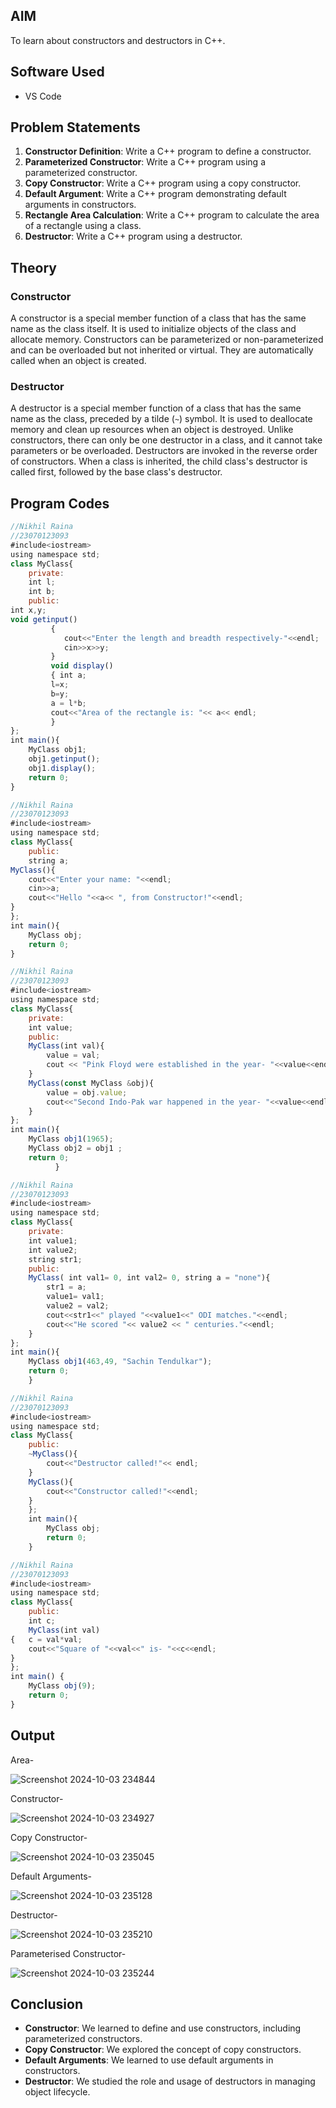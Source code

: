 ## AIM

To learn about constructors and destructors in C++.

## Software Used

- VS Code

## Problem Statements

1. **Constructor Definition**: Write a C++ program to define a constructor.
2. **Parameterized Constructor**: Write a C++ program using a parameterized constructor.
3. **Copy Constructor**: Write a C++ program using a copy constructor.
4. **Default Argument**: Write a C++ program demonstrating default arguments in constructors.
5. **Rectangle Area Calculation**: Write a C++ program to calculate the area of a rectangle using a class.
6. **Destructor**: Write a C++ program using a destructor.

## Theory

### Constructor

A constructor is a special member function of a class that has the same name as the class itself. It is used to initialize objects of the class and allocate memory. Constructors can be parameterized or non-parameterized and can be overloaded but not inherited or virtual. They are automatically called when an object is created.

### Destructor

A destructor is a special member function of a class that has the same name as the class, preceded by a tilde (`~`) symbol. It is used to deallocate memory and clean up resources when an object is destroyed. Unlike constructors, there can only be one destructor in a class, and it cannot take parameters or be overloaded. Destructors are invoked in the reverse order of constructors. When a class is inherited, the child class's destructor is called first, followed by the base class's destructor.

## Program Codes

```javascript
//Nikhil Raina
//23070123093
#include<iostream>
using namespace std;
class MyClass{
    private:
    int l;
    int b;
    public:
int x,y;
void getinput()
         { 
            cout<<"Enter the length and breadth respectively-"<<endl;
            cin>>x>>y;
         }
         void display()
         { int a;
         l=x;
         b=y;
         a = l*b;
         cout<<"Area of the rectangle is: "<< a<< endl;
         }
};
int main(){    
    MyClass obj1;
    obj1.getinput();
    obj1.display();
    return 0;
}
```
```javascript
//Nikhil Raina
//23070123093
#include<iostream>
using namespace std;
class MyClass{
    public:
    string a;
MyClass(){
    cout<<"Enter your name: "<<endl;
    cin>>a;
    cout<<"Hello "<<a<< ", from Constructor!"<<endl;
}
};
int main(){
    MyClass obj;
    return 0;
}
```
```javascript
//Nikhil Raina
//23070123093
#include<iostream>
using namespace std;
class MyClass{
    private:
    int value;
    public:
    MyClass(int val){
        value = val;
        cout << "Pink Floyd were established in the year- "<<value<<endl;
    }
    MyClass(const MyClass &obj){
        value = obj.value;
        cout<<"Second Indo-Pak war happened in the year- "<<value<<endl;
    }
};
int main(){
    MyClass obj1(1965);
    MyClass obj2 = obj1 ;
    return 0;
          }
```
```javascript
//Nikhil Raina
//23070123093
#include<iostream>
using namespace std;
class MyClass{
    private:
    int value1;
    int value2;
    string str1;
    public:   
    MyClass( int val1= 0, int val2= 0, string a = "none"){
        str1 = a;
        value1= val1;
        value2 = val2;
        cout<<str1<<" played "<<value1<<" ODI matches."<<endl;
        cout<<"He scored "<< value2 << " centuries."<<endl;
    }
};
int main(){
    MyClass obj1(463,49, "Sachin Tendulkar");
    return 0;
    }
```
```javascript
//Nikhil Raina
//23070123093
#include<iostream>
using namespace std;
class MyClass{
    public:
    ~MyClass(){
        cout<<"Destructor called!"<< endl;
    }
    MyClass(){
        cout<<"Constructor called!"<<endl;
    }
    };
    int main(){
        MyClass obj;
        return 0;
    }
```
```javascript
//Nikhil Raina
//23070123093
#include<iostream>
using namespace std;
class MyClass{
    public:
    int c;
    MyClass(int val)
{   c = val*val;
    cout<<"Square of "<<val<<" is- "<<c<<endl;
}
};
int main() {
    MyClass obj(9);
    return 0;
}
```
## Output

Area-

![Screenshot 2024-10-03 234844](https://github.com/user-attachments/assets/4c4aaf0f-ad2e-4f43-9aa6-55d71c61f56c)

Constructor-

![Screenshot 2024-10-03 234927](https://github.com/user-attachments/assets/4606fd9b-5e97-4064-81ec-4557a9108790)

Copy Constructor-

![Screenshot 2024-10-03 235045](https://github.com/user-attachments/assets/1d742153-4aa0-4613-9b57-df518bfe5a12)

Default Arguments-

![Screenshot 2024-10-03 235128](https://github.com/user-attachments/assets/161f75ea-fbc2-4b17-9e04-f5a1e569fb4f)

Destructor-

![Screenshot 2024-10-03 235210](https://github.com/user-attachments/assets/34c59e40-40d9-44a5-8c65-f6f2e87c1456)

Parameterised Constructor-

![Screenshot 2024-10-03 235244](https://github.com/user-attachments/assets/b7f3471c-0a2a-4f7c-ae8a-833f4044682d)

## Conclusion

- **Constructor**: We learned to define and use constructors, including parameterized constructors.
- **Copy Constructor**: We explored the concept of copy constructors.
- **Default Arguments**: We learned to use default arguments in constructors.
- **Destructor**: We studied the role and usage of destructors in managing object lifecycle.






